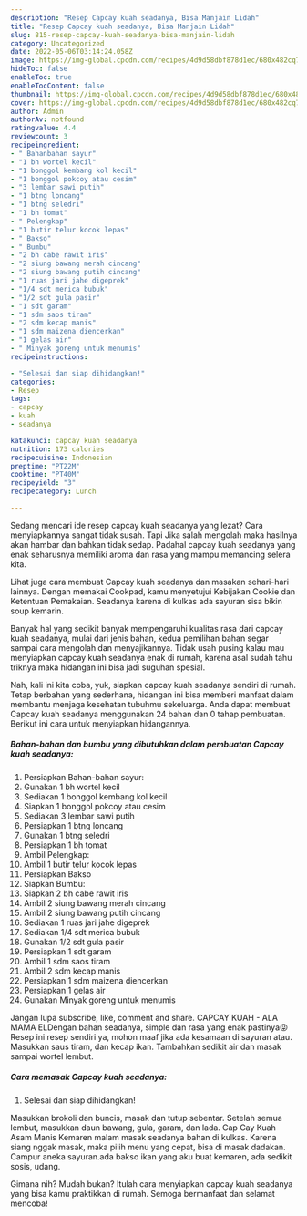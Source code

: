 ```yaml
---
description: "Resep Capcay kuah seadanya, Bisa Manjain Lidah"
title: "Resep Capcay kuah seadanya, Bisa Manjain Lidah"
slug: 815-resep-capcay-kuah-seadanya-bisa-manjain-lidah
category: Uncategorized
date: 2022-05-06T03:14:24.058Z
image: https://img-global.cpcdn.com/recipes/4d9d58dbf878d1ec/680x482cq70/capcay-kuah-seadanya-foto-resep-utama.jpg
hideToc: false
enableToc: true
enableTocContent: false
thumbnail: https://img-global.cpcdn.com/recipes/4d9d58dbf878d1ec/680x482cq70/capcay-kuah-seadanya-foto-resep-utama.jpg
cover: https://img-global.cpcdn.com/recipes/4d9d58dbf878d1ec/680x482cq70/capcay-kuah-seadanya-foto-resep-utama.jpg
author: Admin
authorAv: notfound
ratingvalue: 4.4
reviewcount: 3
recipeingredient:
- " Bahanbahan sayur"
- "1 bh wortel kecil"
- "1 bonggol kembang kol kecil"
- "1 bonggol pokcoy atau cesim"
- "3 lembar sawi putih"
- "1 btng loncang"
- "1 btng seledri"
- "1 bh tomat"
- " Pelengkap"
- "1 butir telur kocok lepas"
- " Bakso"
- " Bumbu"
- "2 bh cabe rawit iris"
- "2 siung bawang merah cincang"
- "2 siung bawang putih cincang"
- "1 ruas jari jahe digeprek"
- "1/4 sdt merica bubuk"
- "1/2 sdt gula pasir"
- "1 sdt garam"
- "1 sdm saos tiram"
- "2 sdm kecap manis"
- "1 sdm maizena diencerkan"
- "1 gelas air"
- " Minyak goreng untuk menumis"
recipeinstructions:

- "Selesai dan siap dihidangkan!"
categories:
- Resep
tags:
- capcay
- kuah
- seadanya

katakunci: capcay kuah seadanya 
nutrition: 173 calories
recipecuisine: Indonesian
preptime: "PT22M"
cooktime: "PT40M"
recipeyield: "3"
recipecategory: Lunch

---
```



Sedang mencari ide resep capcay kuah seadanya yang lezat? Cara menyiapkannya sangat tidak susah. Tapi Jika salah mengolah maka hasilnya akan hambar dan bahkan tidak sedap. Padahal capcay kuah seadanya yang enak seharusnya memiliki aroma dan rasa yang mampu memancing selera kita.


Lihat juga cara membuat Capcay kuah seadanya dan masakan sehari-hari lainnya. Dengan memakai Cookpad, kamu menyetujui Kebijakan Cookie dan Ketentuan Pemakaian. Seadanya karena di kulkas ada sayuran sisa bikin soup kemarin.

Banyak hal yang sedikit banyak mempengaruhi kualitas rasa dari capcay kuah seadanya, mulai dari jenis bahan, kedua pemilihan bahan segar sampai cara mengolah dan menyajikannya. Tidak usah pusing kalau mau menyiapkan capcay kuah seadanya enak di rumah, karena asal sudah tahu triknya maka hidangan ini bisa jadi suguhan spesial.


Nah, kali ini kita coba, yuk, siapkan capcay kuah seadanya sendiri di rumah. Tetap berbahan yang sederhana, hidangan ini bisa memberi manfaat dalam membantu menjaga kesehatan tubuhmu sekeluarga. Anda dapat membuat Capcay kuah seadanya menggunakan 24 bahan dan 0 tahap pembuatan. Berikut ini cara untuk menyiapkan hidangannya.

<!--inarticleads1-->

##### Bahan-bahan dan bumbu yang dibutuhkan dalam pembuatan Capcay kuah seadanya:

1. Persiapkan  Bahan-bahan sayur:
1. Gunakan 1 bh wortel kecil
1. Sediakan 1 bonggol kembang kol kecil
1. Siapkan 1 bonggol pokcoy atau cesim
1. Sediakan 3 lembar sawi putih
1. Persiapkan 1 btng loncang
1. Gunakan 1 btng seledri
1. Persiapkan 1 bh tomat
1. Ambil  Pelengkap:
1. Ambil 1 butir telur kocok lepas
1. Persiapkan  Bakso
1. Siapkan  Bumbu:
1. Siapkan 2 bh cabe rawit iris
1. Ambil 2 siung bawang merah cincang
1. Ambil 2 siung bawang putih cincang
1. Sediakan 1 ruas jari jahe digeprek
1. Sediakan 1/4 sdt merica bubuk
1. Gunakan 1/2 sdt gula pasir
1. Persiapkan 1 sdt garam
1. Ambil 1 sdm saos tiram
1. Ambil 2 sdm kecap manis
1. Persiapkan 1 sdm maizena diencerkan
1. Persiapkan 1 gelas air
1. Gunakan  Minyak goreng untuk menumis


Jangan lupa subscribe, like, comment and share. CAPCAY KUAH - ALA MAMA ELDengan bahan seadanya, simple dan rasa yang enak pastinya😜 Resep ini resep sendiri ya, mohon maaf jika ada kesamaan di sayuran atau. Masukkan saus tiram, dan kecap ikan. Tambahkan sedikit air dan masak sampai wortel lembut. 

<!--inarticleads2-->

##### Cara memasak Capcay kuah seadanya:


1. Selesai dan siap dihidangkan!

Masukkan brokoli dan buncis, masak dan tutup sebentar. Setelah semua lembut, masukkan daun bawang, gula, garam, dan lada. Cap Cay Kuah Asam Manis Kemaren malam masak seadanya bahan di kulkas. Karena siang nggak masak, maka pilih menu yang cepat, bisa di masak dadakan. Campur aneka sayuran.ada bakso ikan yang aku buat kemaren, ada sedikit sosis, udang. 

Gimana nih? Mudah bukan? Itulah cara menyiapkan capcay kuah seadanya yang bisa kamu praktikkan di rumah. Semoga bermanfaat dan selamat mencoba!

